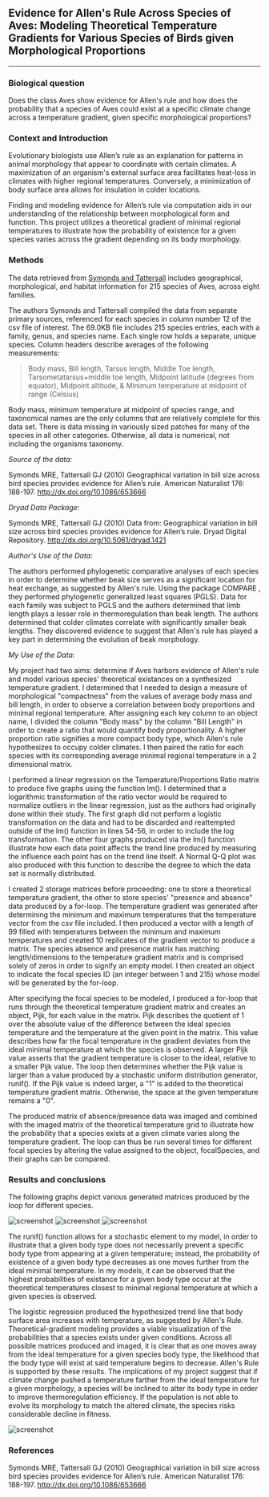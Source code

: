 ## Evidence for Allen's Rule Across Species of Aves: Modeling Theoretical Temperature Gradients for Various Species of Birds given Morphological Proportions
________________________________
### **Biological question**

Does the class Aves show evidence for Allen's rule and how does the probability that a species of Aves could exist at a specific climate change across a temperature gradient, given specific morphological proportions?

### **Context and Introduction**

Evolutionary biologists use Allen’s rule as an explanation for patterns in animal morphology that appear to coordinate with certain climates. A maximization of an organism's external surface area facilitates heat-loss in climates with higher regional temperatures. Conversely, a minimization of body surface area allows for insulation in colder locations. 

Finding and modeling evidence for Allen’s rule via computation aids in our understanding of the relationship between morphological form and function. This project utilizes a theoretical gradient of minimal regional temperatures to illustrate how the probability of existence for a given species varies across the gradient depending on its body morphology. 

### **Methods**

The data retrieved from [Symonds and Tattersall](http://datadryad.org/resource/doi:10.5061/dryad.1421) includes geographical, morphological, and habitat information for 215 species of Aves, across eight families. 

The authors Symonds and Tattersall compiled the data from separate primary sources, referenced for each species in column number 12 of the csv file of interest. The 69.0KB file includes 215 species entries, each with a family, genus, and species name. Each single row holds a separate, unique species. Column headers describe averages of the following measurements:  
> Body mass, Bill length, Tarsus length, Middle Toe length, Tarsometatarsus+middle toe length, Midpoint latitude (degrees from equator), Midpoint altitude, & Minimum temperature at midpoint of range (Celsius)

Body mass, minimum temperature at midpoint of species range, and taxonomical names are the only columns that are relatively complete for this data set. There is data missing in variously sized patches for many of the species in all other categories. Otherwise, all data is numerical, not including the organisms taxonomy.


*Source of the data:*

Symonds MRE, Tattersall GJ (2010) Geographical variation in bill size across bird species provides evidence for Allen’s rule. American Naturalist 176: 188-197. http://dx.doi.org/10.1086/653666

*Dryad Data Package:*

Symonds MRE, Tattersall GJ (2010) Data from: Geographical variation in bill size across bird species provides evidence for Allen’s rule. Dryad Digital Repository. http://dx.doi.org/10.5061/dryad.1421


*Author's Use of the Data:*

The authors performed phylogenetic comparative analyses of each species in order to determine whether beak size serves as a significant location for heat exchange, as suggested by Allen's rule. Using the package COMPARE , they performed phylogenetic generalized least squares (PGLS). Data for each family was subject to PGLS and the authors determined that limb length plays a lesser role in thermoregulation than beak length. The authors determined that colder climates correlate with significantly smaller beak lengths. They discovered evidence to suggest that Allen's rule has played a key part in determining the evolution of beak morphology. 

*My Use of the Data:*

My project had two aims: determine if Aves harbors evidence of Allen's rule and model various species' theoretical existances on a synthesized temperature gradient. I determined that I needed to design a measure of morphological "compactness" from the values of average body mass and bill length, in order to observe a correlation between body proportions and minimal regional temperature.  After assigning each key column to an object name, I divided the column "Body mass" by the column "Bill Length" in order to create a ratio that would quantify body proportionality. A higher proportion ratio signifies a more compact body type, which Allen's rule hypothesizes to occupy colder climates. I then paired the ratio for each species with its corresponding average minimal regional temperature in a 2 dimensional matrix. 

I performed a linear regression on the Temperature/Proportions Ratio matrix to produce five graphs using the function lm(). I determined that a logarithmic transformation of the ratio vector would be required to normalize outliers in the linear regression, just as the authors had originally done within their study. The first graph did not perform a logistic transformation on the data and had to be discarded and reattempted outside of the lm() function in lines 54-56, in order to include the log transformation. The other four graphs produced via the lm() function illustrate how each data point affects the trend line produced by measuring the influence each point has on the trend line itself. A Normal Q-Q plot was also produced with this function to describe the degree to which the data set is normally distributed.

I created 2 storage matrices before proceeding: one to store a theoretical temperature gradient, the other to store species' "presence and absence" data produced by a for-loop. The temperature gradient was generated after determining the minimum and maximum temperatures that the temperature vector from the csv file included. I then produced a vector with a length of 99 filled with temperatures between the minimum and maximum temperatures and created 10 replicates of the gradient vector to produce a matrix. The species absence and presence matrix has matching length/dimensions to the temperature gradient matrix and is comprised solely of zeros in order to signify an empty model. I then created an object to indicate the focal species ID (an integer between 1 and 215) whose model will be generated by the for-loop. 

After specifying the focal species to be modeled, I produced a for-loop that runs through the theoretical temperature gradient matrix and creates an object, Pijk, for each value in the matrix. Pijk describes the quotient of 1 over the absolute value of the difference between the ideal species temperature and the temperature at the given point in the matrix. This value describes how far the focal temperature in the gradient deviates from the ideal minimal temperature at which the species is observed. A larger Pijk value asserts that the gradient temperature is closer to the ideal, relative to a smaller Pijk value. The loop then determines whether the Pijk value is larger than a value produced by a stochastic uniform distribution generator, runif(). If the Pijk value is indeed larger, a "1" is added to the theoretical temperature gradient matrix. Otherwise, the space at the given temperature remains a "0".

The produced matrix of absence/presence data was imaged and combined with the imaged matrix of the theoretical temperature grid to illustrate how the probability that a species exists at a given climate varies along the temperature gradient. The loop can thus be run several times for different focal species by altering the value assigned to the object, focalSpecies, and their graphs can be compared.


### **Results and conclusions**

The following graphs depict various generated matrices produced by the loop for different species.

![screenshot](https://raw.githubusercontent.com/Jeru2124/CompBioLabsAndHomework/master/IndependentProjectLab/TheoreticalTempGradientSp27.jpeg)
![screenshot](https://raw.githubusercontent.com/Jeru2124/CompBioLabsAndHomework/master/IndependentProjectLab/TheoreticalTempGradientSp23.jpeg)
![screenshot](https://raw.githubusercontent.com/Jeru2124/CompBioLabsAndHomework/master/IndependentProjectLab/TheoreticalTempGradientSp4.jpeg)

The runif() function allows for a stochastic element to my model, in order to illustrate that a given body type does not necessarily prevent a specific body type from appearing at a given temperature; instead, the probability of existence of a given body type decreases as one moves further from the ideal minimal temperature. In my models, it can be observed that the highest probabilities of existance for a given body type occur at the theoretical temperatures closest to minimal regional temperature at which a given species is observed.

The logistic regression produced the hypothesized trend line that body surface area increases with temperature, as suggested by Allen's Rule. Theoretical-gradient modeling provides a viable visualization of the probabilities that a species exists under given conditions. Across all possible matrices produced and imaged, it is clear that as one moves away from the ideal temperature for a given species body type, the likelihood that the body type will exist at said temperature begins to decrease. Allen's Rule is supported by these results. The implications of my project suggest that if climate change pushed a temperature farther from the ideal temperature for a given morphology, a species will be inclined to alter its body type in order to improve thermoregulation efficiency. If the population is not able to evolve its morphology to match the altered climate, the species risks considerable decline in fitness. 

![screenshot](https://raw.githubusercontent.com/Jeru2124/CompBioLabsAndHomework/master/IndependentProjectLab/GraphicalIllustrationOfAllen%E2%80%99sRule.jpeg)


### **References**
Symonds MRE, Tattersall GJ (2010) Geographical variation in bill size across bird species provides evidence for Allen’s rule. American Naturalist 176: 188-197. http://dx.doi.org/10.1086/653666
